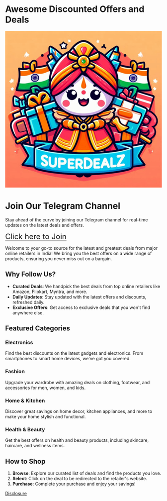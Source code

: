 # Awesome Discounted Offers and Deals
 
![logo](https://raw.githubusercontent.com/superDealz/superDealz.github.io/refs/heads/master/Logo.png)


# Join Our Telegram Channel

Stay ahead of the curve by joining our Telegram channel for real-time updates on the latest deals and offers.

<a href="https://t.me/+aU6bi0IgQcQ4YTc1" style="font-size: 24px;">Click here to Join</a>

 
Welcome to your go-to source for the latest and greatest deals from major online retailers in India! We bring you the best offers on a wide range of products, ensuring you never miss out on a bargain.

## Why Follow Us?

- **Curated Deals**: We handpick the best deals from top online retailers like Amazon, Flipkart, Myntra, and more.
- **Daily Updates**: Stay updated with the latest offers and discounts, refreshed daily.
- **Exclusive Offers**: Get access to exclusive deals that you won't find anywhere else.

## Featured Categories

### Electronics
Find the best discounts on the latest gadgets and electronics. From smartphones to smart home devices, we've got you covered.

### Fashion
Upgrade your wardrobe with amazing deals on clothing, footwear, and accessories for men, women, and kids.

### Home & Kitchen
Discover great savings on home decor, kitchen appliances, and more to make your home stylish and functional.

### Health & Beauty
Get the best offers on health and beauty products, including skincare, haircare, and wellness items.




## How to Shop

1. **Browse**: Explore our curated list of deals and find the products you love.
2. **Select**: Click on the deal to be redirected to the retailer's website.
3. **Purchase**: Complete your purchase and enjoy your savings!


<a href="Disclosure.html">Disclosure</a>
